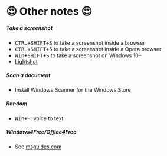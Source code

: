 # 😍 Other notes 😍

<div class="row row-cols-md-2 mt-4"><div>

##### Take a screenshot

* <kbd>CTRL+SHIFT+S</kbd> to take a screenshot inside a browser
* <kbd>CTRL+SHIFT+5</kbd> to take a screenshot inside a Opera browser
* <kbd>Win+SHIFT+S</kbd> to take a screenshot on Windows 10+
* [Lightshot](https://app.prntscr.com/en/index.html)

##### Scan a document

* Install Windows Scanner for the Windows Store
</div><div>

##### Random

* <kbd>Win+H</kbd>: voice to text

##### Windows4Free/Office4Free

* See [msguides.com](https://msguides.com/)
</div></div>